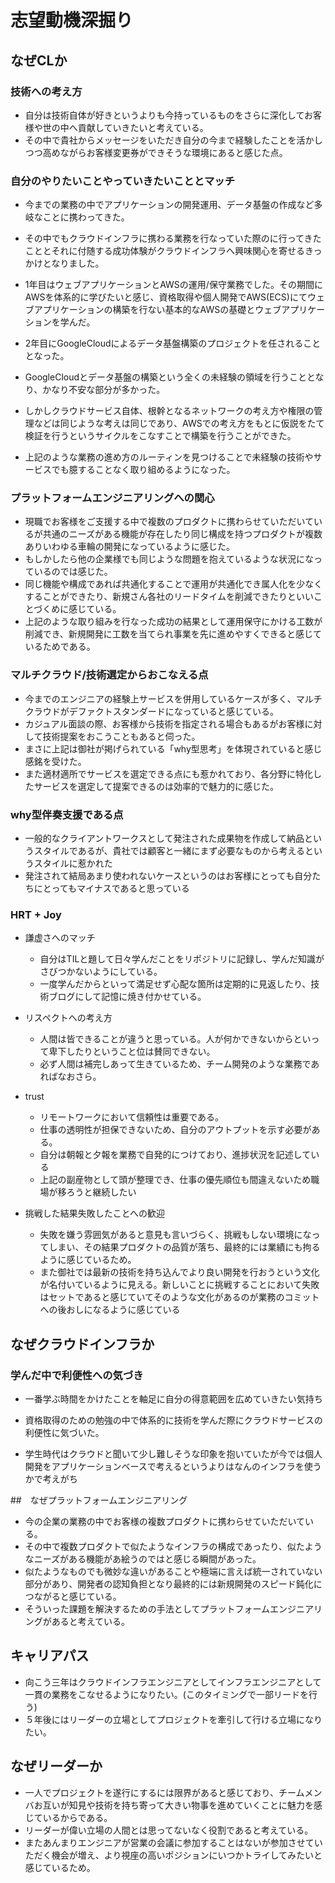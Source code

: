 # 志望動機深掘り

## **なぜCLか**

### 技術への考え方
- 自分は技術自体が好きというよりも今持っているものをさらに深化してお客様や世の中へ貢献していきたいと考えている。
- その中で貴社からメッセージをいただき自分の今まで経験したことを活かしつつ高めながらお客様変更券ができそうな環境にあると感じた点。


### 自分のやりたいことやっていきたいこととマッチ
- 今までの業務の中でアプリケーションの開発運用、データ基盤の作成など多岐なことに携わってきた。
- その中でもクラウドインフラに携わる業務を行なっていた際のに行ってきたこととそれに付随する成功体験がクラウドインフラへ興味関心を寄せるきっかけとなりました。
- 1年目はウェブアプリケーションとAWSの運用/保守業務でした。その期間にAWSを体系的に学びたいと感じ、資格取得や個人開発でAWS(ECS)にてウェブアプリケーションの構築を行ない基本的なAWSの基礎とウェブアプリケーションを学んだ。
- 2年目にGoogleCloudによるデータ基盤構築のプロジェクトを任されることとなった。
- GoogleCloudとデータ基盤の構築という全くの未経験の領域を行うこととなり、かなり不安な部分が多かった。
- しかしクラウドサービス自体、根幹となるネットワークの考え方や権限の管理などは同じような考えは同じであり、AWSでの考え方をもとに仮説をたて検証を行うというサイクルをこなすことで構築を行うことができた。

- 上記のような業務の進め方のルーティンを見つけることで未経験の技術やサービスでも臆することなく取り組めるようになった。

### プラットフォームエンジニアリングへの関心
- 現職でお客様をご支援する中で複数のプロダクトに携わらせていただいているが共通のニーズがある機能が存在したり同じ構成を持つプロダクトが複数ありいわゆる車輪の開発になっているように感じた。
- もしかしたら他の企業様でも同じような問題を抱えているような状況になっているのでは感じた。
- 同じ機能や構成であれば共通化することで運用が共通化でき属人化を少なくすることができたり、新規さん各社のリードタイムを削減できたりといいことづくめに感じている。
- 上記のような取り組みを行なった成功の結果として運用保守にかける工数が削減でき、新規開発に工数を当てられ事業を先に進めやすくできると感じているためである。

### マルチクラウド/技術選定からおこなえる点
- 今までのエンジニアの経験上サービスを併用しているケースが多く、マルチクラウドがデファクトスタンダードになっていると感じている。
- カジュアル面談の際、お客様から技術を指定される場合もあるがお客様に対して技術提案をおこうこともあると伺った。
- まさに上記は御社が掲げられている「why型思考」を体現されていると感じ感銘を受けた。
- また適材適所でサービスを選定できる点にも惹かれており、各分野に特化したサービスを選定して提案できるのは効率的で魅力的に感じた。

### why型伴奏支援である点
  - 一般的なクライアントワークスとして発注された成果物を作成して納品というスタイルであるが、貴社では顧客と一緒にまず必要なものから考えるというスタイルに惹かれた
  - 発注されて結局あまり使われないケースというのはお客様にとっても自分たちにとってもマイナスであると思っている

### HRT + Joy

- 謙虚さへのマッチ
  - 自分はTILと題して日々学んだことをリポジトリに記録し、学んだ知識がさびつかないようにしている。
  - 一度学んだからといって満足せず心配な箇所は定期的に見返したり、技術ブログにして記憶に焼き付かせている。
- リスペクトへの考え方
  - 人間は皆できることが違うと思っている。人が何かできないからといって卑下したりということ位は賛同できない。
  - 必ず人間は補完しあって生きているため、チーム開発のような業務であればなおさら。
- trust
  - リモートワークにおいて信頼性は重要である。
  - 仕事の透明性が担保できないため、自分のアウトプットを示す必要がある。
  - 自分は朝報と夕報を業務で自発的につけており、進捗状況を記述している
  - 上記の副産物として頭が整理でき、仕事の優先順位も間違えないため職場が移ろうと継続したい
  
- 挑戦した結果失敗したことへの歓迎
  - 失敗を嫌う雰囲気があると意見も言いづらく、挑戦もしない環境になってしまい、その結果プロダクトの品質が落ち、最終的には業績にも拘るように感じているため。
  - また御社では最新の技術を持ち込んでより良い開発を行おうという文化が名付いているように見える。新しいことに挑戦することにおいて失敗はセットであると感じていてそのような文化があるのが業務のコミットへの後おしになるように感じている


## **なぜクラウドインフラか**

### **学んだ中で利便性への気づき**
- 一番学ぶ時間をかけたことを軸足に自分の得意範囲を広めていきたい気持ち

- 資格取得のための勉強の中で体系的に技術を学んだ際にクラウドサービスの利便性に気づいた。
- 学生時代はクラウドと聞いて少し難しそうな印象を抱いていたが今では個人開発をアプリケーションベースで考えるというよりはなんのインフラを使うかで考えがち

##　なぜプラットフォームエンジニアリング
- 今の企業の業務の中でお客様の複数プロダクトに携わらせていただいている。
- その中で複数プロダクトで似たようなインフラの構成であったり、似たようなニーズがある機能があ絵うのではと感じる瞬間があった。
- 似たようなものでも微妙な違いがあることや極端に言えば統一されていない部分があり、開発者の認知負担となり最終的には新規開発のスピード鈍化につながると感じている。
- そういった課題を解決するための手法としてプラットフォームエンジニアリングがあると考えている。

## キャリアパス
- 向こう三年はクラウドインフラエンジニアとしてインフラエンジニアとして一貫の業務をこなせるようになりたい。(このタイミングで一部リードを行う)
- ５年後にはリーダーの立場としてプロジェクトを牽引して行ける立場になりたい。

## なぜリーダーか
- 一人でプロジェクトを遂行にするには限界があると感じており、チームメンバお互いが知見や技術を持ち寄って大きい物事を進めていくことに魅力を感じているからである。
- リーダーが偉い立場の人間とは思ってないなく役割であると考えている。
- またあんまりエンジニアが営業の会議に参加することはないが参加させていただく機会が増え、より視座の高いポジションにいつかトライしてみたいと感じているため。


